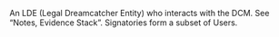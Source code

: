 An LDE (Legal Dreamcatcher Entity) who interacts with the DCM. See “Notes, Evidence Stack”. Signatories form a subset of Users.
